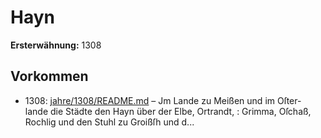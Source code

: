 # Hayn

**Ersterwähnung:** 1308

## Vorkommen
- 1308: [jahre/1308/README.md](../jahre/1308/README.md) – Jm Lande zu Meißen und im Oſter-
lande die Städte den Hayn über der Elbe, Ortrandt, :
Grimma, Oſchaß, Rochlig und den Stuhl zu Groißſh und
d...
